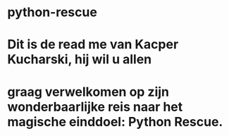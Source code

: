 # python-rescue
# Dit is de read me van Kacper Kucharski, hij wil u allen 
# graag verwelkomen op zijn wonderbaarlijke reis naar het magische einddoel: Python Rescue.
